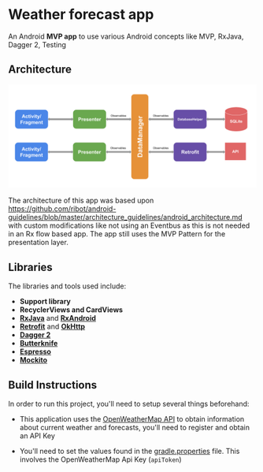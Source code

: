 # Weather forecast app

An Android **MVP app** to use various Android concepts like MVP, RxJava, Dagger 2, Testing


## Architecture 

<p align="center">
    <img src="images/image.png" alt="Screenshots"/>
</p>

The architecture of this app was based upon https://github.com/ribot/android-guidelines/blob/master/architecture_guidelines/android_architecture.md with custom modifications like not using an Eventbus as this is not needed in an Rx flow based app. The app still uses the MVP Pattern for the presentation layer.

## Libraries

The libraries and tools used include:

- **Support library**
- **RecyclerViews and CardViews**
- **[RxJava](https://github.com/ReactiveX/RxJava)** and **[RxAndroid](https://github.com/ReactiveX/RxAndroid)**
- **[Retrofit](http://square.github.io/retrofit/)** and **[OkHttp](https://github.com/square/okhttp)**
- **[Dagger 2](http://google.github.io/dagger/)**
- **[Butterknife](https://github.com/JakeWharton/butterknife)**
- **[Espresso](https://google.github.io/android-testing-support-library/)**
- **[Mockito](http://mockito.org/)**

## Build Instructions

In order to run this project, you'll need to setup several things beforehand:

- This application uses the [OpenWeatherMap API](http://openweathermap.org) to obtain information about current weather and forecasts,
you'll need to register and obtain an API Key

- You'll need to set the values found in the [gradle.properties](gradle.properties) file.
This involves the OpenWeatherMap Api Key (`apiToken`)
